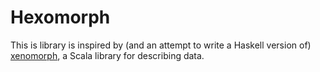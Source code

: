 # Hexomorph

This is library is inspired by (and an attempt to write a Haskell version of) [xenomorph](https://github.com/nuttycom/xenomorph),
  a Scala library for describing data.